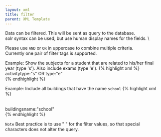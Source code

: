 ```yaml
---
layout: xml
title: filter
parent: XML Template
---
```

Data can be filtered. This will be sent as query to the database. \
solr syntax can be used, but use human display names for the fields. \

Please use `AND` or `OR` in uppercase to combine multiple criteria. \
Currently one pair of filter tags is supported.

Example: Show the subjects for a student that are related to his/her final year (type 's'). Also include exams (type 'e').
{% highlight xml %}
    <table>
        <name>activity</name>
        <filter>type:"s" OR type:"e"</filter>        
{% endhighlight %}

Example: Include all buildings that have the name `school`
{% highlight xml %}
    <table>
        <name>buildings</name>
        <filter>name:"school"</filter>        
{% endhighlight %}

`Note`
Best practice is to use " " for the filter values, so that special characters does not alter the query.